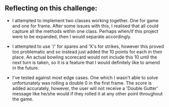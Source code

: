 Reflecting on this challenge:
------------------------------------------------------------
- I attempted to implement two classes working together. One for game and one for frame. After some issues with this, I  realised that all could capture all the methods within one class. Perhaps when/if this project were to be expanded, then I would separate accordingly.

- I attempted to use '/' for spares and 'X's for strikes, however this proved too problematic and so instead just added the 10 points for each in their place. An actual bowling scorecard would not include this 10 until the next turn is taken, so it is a feature that I would definitely like to amend in the future.

- I've tested against most edge cases. One which I wasn't able to solve unfortunately was rolling a double 0 in the first frame. The score is added accurately, however, the user will not receive a 'Double Gutter' message like he/she would if they rolled it at any other point throughout the game.
